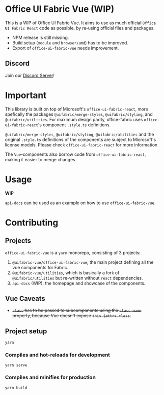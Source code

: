 # Office UI Fabric Vue (WIP)
This is a WIP of Office UI Fabric Vue. It aims to use as much official `Office UI Fabric React` code as possible, by
re-using official files and packages.

* NPM release is still missing.
* Build setup (`module` and `browser/umd`) has to be improved.
* Export of `office-ui-fabric-vue` needs improvement.

## Discord
Join our [Discord Server](https://discord.gg/2awzj7Q)!

# Important
This library is built on top of Microsoft's `office-ui-fabric-react`, more spefically the packages
`@uifabric/merge-styles`, `@uifabric/styling`, and `@uifabric/utilities`. For maximum design parity, office-fabric uses
`office-ui-fabric-react`'s component `.style.ts` definitions.

`@uifabric/merge-styles`, `@uifabric/styling`, `@uifabric/utilities` and the original `.style.ts` definitions of the
components are subject to Microsoft's license models. Please check `office-ui-fabric-react` for more information.

The `Vue`-components also borrow code from `office-ui-fabric-react`, making it easier to merge changes.

# Usage
**WIP**

`api-docs` can be used as an example on how to use `office-ui-fabric-vue`.

# Contributing
## Projects
`office-ui-fabric-vue` is a `yarn` monorepo, consisting of 3 projects:

1. `@uifabric-vue/office-ui-fabric-vue`, the main project defining all the vue components for Fabric.
2. `@uifabric-vue/utilities`, which is basically a fork of `@uifabric/utilities` but re-written without `react`
   dependencies.
3. `api-docs` (WIP), the homepage and showcase of the components.

## Vue Caveats
* ~~`class` has to be passed to subcomponents using the `class-name` property, because Vue doesn't expose
  `this.$attrs.class`.~~

## Project setup
```
yarn
```

### Compiles and hot-reloads for development
```
yarn serve
```

### Compiles and minifies for production
```
yarn build
```
